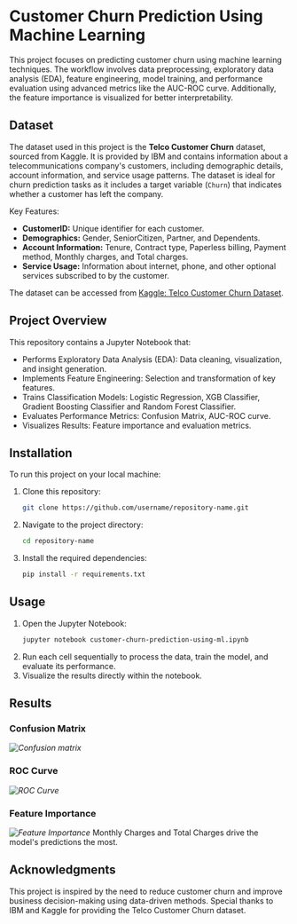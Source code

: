 # Customer Churn Prediction Using Machine Learning

This project focuses on predicting customer churn using machine learning techniques. The workflow involves data preprocessing, exploratory data analysis (EDA), feature engineering, model training, and performance evaluation using advanced metrics like the AUC-ROC curve. Additionally, the feature importance is visualized for better interpretability.

## Dataset
The dataset used in this project is the **Telco Customer Churn** dataset, sourced from Kaggle. It is provided by IBM and contains information about a telecommunications company's customers, including demographic details, account information, and service usage patterns. The dataset is ideal for churn prediction tasks as it includes a target variable (`Churn`) that indicates whether a customer has left the company.

Key Features:
- **CustomerID:** Unique identifier for each customer.
- **Demographics:** Gender, SeniorCitizen, Partner, and Dependents.
- **Account Information:** Tenure, Contract type, Paperless billing, Payment method, Monthly charges, and Total charges.
- **Service Usage:** Information about internet, phone, and other optional services subscribed to by the customer.

The dataset can be accessed from [Kaggle: Telco Customer Churn Dataset](https://www.kaggle.com/datasets/blastchar/telco-customer-churn).

## Project Overview
This repository contains a Jupyter Notebook that:
- Performs Exploratory Data Analysis (EDA): Data cleaning, visualization, and insight generation.
- Implements Feature Engineering: Selection and transformation of key features.
- Trains Classification Models: Logistic Regression, XGB Classifier, Gradient Boosting Classifier and Random Forest Classifier.
- Evaluates Performance Metrics: Confusion Matrix, AUC-ROC curve.
- Visualizes Results: Feature importance and evaluation metrics.

## Installation
To run this project on your local machine:

1. Clone this repository:
   ```bash
   git clone https://github.com/username/repository-name.git
   ```

2. Navigate to the project directory:
   ```bash
   cd repository-name
   ```

3. Install the required dependencies:
   ```bash
   pip install -r requirements.txt
   ```

## Usage
1. Open the Jupyter Notebook:
   ```bash
   jupyter notebook customer-churn-prediction-using-ml.ipynb
   ```
2. Run each cell sequentially to process the data, train the model, and evaluate its performance.
3. Visualize the results directly within the notebook.

## Results
### Confusion Matrix
*![Confusion matrix](https://github.com/user-attachments/assets/315cf444-0287-4291-8df5-9cf8bbab4419)*

### ROC Curve
*![ROC Curve](https://github.com/user-attachments/assets/abc887d3-3d85-4e66-8910-6ccec51c1a46)*


### Feature Importance
*![Feature Importance ](https://github.com/user-attachments/assets/8ae92362-df50-428d-863d-2a7b898bf002)*
Monthly Charges and Total Charges drive the model's predictions the most.


## Acknowledgments
This project is inspired by the need to reduce customer churn and improve business decision-making using data-driven methods. Special thanks to IBM and Kaggle for providing the Telco Customer Churn dataset.
